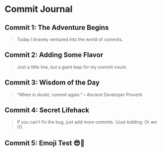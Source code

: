 # Commit Journal

## Commit 1: The Adventure Begins
> Today I bravely ventured into the world of commits.

## Commit 2: Adding Some Flavor
> Just a little line, but a giant leap for my commit count.

## Commit 3: Wisdom of the Day
> “When in doubt, commit again.” – Ancient Developer Proverb

## Commit 4: Secret Lifehack
> If you can't fix the bug, just add more commits. (Just kidding. Or am I?)

## Commit 5: Emoji Test 😎🚀
